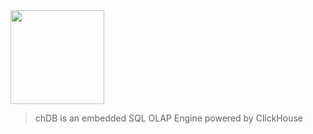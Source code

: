 <div align="left">
  <img src="https://github.com/chdb-io/chdb/raw/pybind/docs/_static/snake-chdb.png" height="150">
</div>

> chDB is an embedded SQL OLAP Engine powered by ClickHouse
